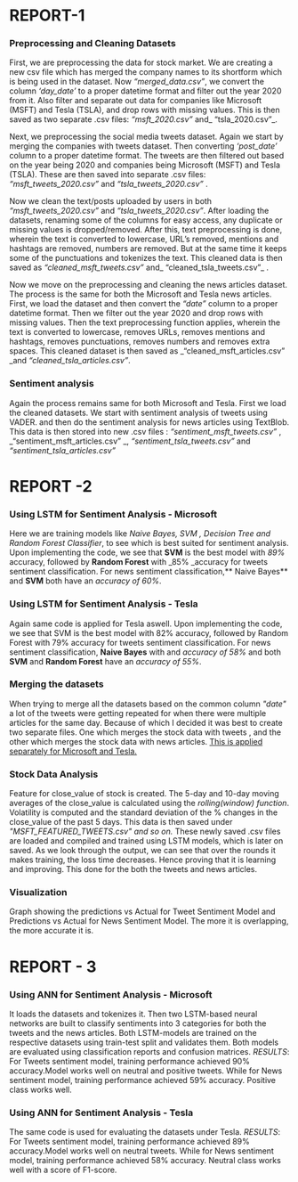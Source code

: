 # REPORT-1 
### Preprocessing and Cleaning Datasets
First, we are preprocessing the data for stock market. We are creating a new csv file which has merged the company names to its shortform which is being used in the dataset. 
Now _“merged_data.csv”_, we convert the column _‘day_date’_ to a proper datetime format and filter out the year 2020 from it. Also filter and separate out data for companies like Microsoft (MSFT) and Tesla (TSLA), and drop rows with missing values. This is then saved as two separate .csv files: _“msft_2020.csv”_ and_ “tsla_2020.csv”_.


Next, we preprocessing the social media tweets dataset.
Again we start by merging the companies with tweets dataset. Then converting _‘post_date’_ column to a proper datetime format. The tweets are then filtered out based on the year being 2020 and companies being Microsoft (MSFT) and Tesla (TSLA). These are then saved into separate .csv files: _“msft_tweets_2020.csv”_  and _“tsla_tweets_2020.csv”_ .

Now we clean the text/posts uploaded by users in both  _“msft_tweets_2020.csv”_  and _“tsla_tweets_2020.csv”_. After loading the datasets, renaming some of the columns for easy access, any duplicate or missing values is dropped/removed. After this, text preprocessing is done, wherein the text is converted to lowercase, URL’s removed, mentions and hashtags are removed, numbers are removed. But at the same time it keeps some of the punctuations and tokenizes the text. This cleaned data is then saved as _“cleaned_msft_tweets.csv”_ and_ “cleaned_tsla_tweets.csv”_ .

Now we move on the preprocessing and cleaning the news articles dataset. 
The process is the same for both the Microsoft and Tesla news articles. 
First, we load the dataset and then convert the _“date”_ column to a proper datetime format. Then we filter out the year 2020 and drop rows with missing values. Then the text preprocessing function applies, wherein the text is converted to lowercase, removes URLs, removes mentions and hashtags, removes punctuations, removes numbers and removes extra spaces. This cleaned dataset is then saved as _“cleaned_msft_articles.csv” _and _“cleaned_tsla_articles.csv”_. 


### Sentiment analysis 
Again the process remains same for both Microsoft and Tesla. First we load the cleaned datasets. We start with sentiment analysis of tweets using VADER. and then do the sentiment analysis for news articles using TextBlob. This data is then stored into new .csv files : _“sentiment_msft_tweets.csv”_ ,  _“sentiment_msft_articles.csv” _, _“sentiment_tsla_tweets.csv”_ and _“sentiment_tsla_articles.csv”_

# REPORT -2 
### Using LSTM for Sentiment Analysis - Microsoft
Here we are training models like _Naive Bayes, SVM , Decision Tree and Random Forest Classifier_, to see which is best suited for sentiment analysis. Upon implementing the code, we see that **SVM** is the best model with _89%_ accuracy, followed by **Random Forest** with _85% _accuracy for tweets sentiment classification. For news sentiment classification,** Naive Bayes** and **SVM** both have an _accuracy of 60%_. 


### Using LSTM for Sentiment Analysis - Tesla
Again same code is applied for Tesla aswell.  Upon implementing the code, we see that SVM is the best model with 82% accuracy, followed by Random Forest with 79% accuracy for tweets sentiment classification. For news sentiment classification, **Naive Bayes** with and _accuracy of 58%_ and both **SVM** and **Random Forest** have an _accuracy of 55%_.


### Merging the datasets
When trying to merge all the datasets based on the common column _"date"_ a lot of the tweets were getting repeated for when there were multiple articles for the same day. Because of which I decided it was best to create two separate files. One which merges the stock data with tweets , and the other which merges the stock data with news articles. <ins> This is applied separately for Microsoft and Tesla. </ins>

### Stock Data Analysis
Feature for close_value of stock is created. The 5-day and 10-day moving averages of the close_value is calculated using the _rolling(window) function_. Volatility is computed and the standard deviation of the % changes in the close_value of the past 5 days. This data is then saved under _"MSFT_FEATURED_TWEETS.csv" and so on._
These newly saved .csv files are loaded and compiled and trained using LSTM models, which is later on saved. As we look through the output, we can see that over the rounds it makes training, the loss time decreases. Hence proving that it is learning and improving. This done for the both the tweets and news articles.


### Visualization
Graph showing the predictions vs Actual for Tweet Sentiment Model and Predictions vs Actual for News Sentiment Model. The more it is overlapping, the more accurate it is.


# REPORT - 3
### Using ANN for Sentiment Analysis - Microsoft 
It loads the datasets and tokenizes it. Then two LSTM-based neural networks 
are built to classify sentiments into 3 categories for both the tweets and the news articles. Both LSTM-models are trained on the respective datasets using train-test split and validates them. Both models are evaluated using classification reports and confusion matrices.
_RESULTS_: 
For Tweets sentiment model, training performance achieved 90% accuracy.Model works well on neutral and positive tweets. While for News sentiment model, training performance achieved 59% accuracy. Positive class works well. 

### Using ANN for Sentiment Analysis - Tesla
The same code is used for evaluating the datasets under Tesla. 
_RESULTS_: 
For Tweets sentiment model, training performance achieved 89% accuracy.Model works well on neutral tweets. While for News sentiment model, training performance achieved 58% accuracy. Neutral class works well with a score of F1-score.
